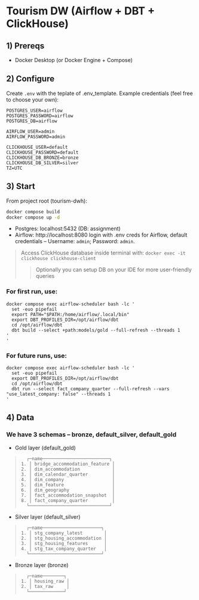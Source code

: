 # Tourism DW (Airflow + DBT + ClickHouse)


## 1) Prereqs
- Docker Desktop (or Docker Engine + Compose)

## 2) Configure
Create `.env` with the teplate of .env_template. Example credentials (feel free to choose your own):
```
POSTGRES_USER=airflow
POSTGRES_PASSWORD=airflow
POSTGRES_DB=airflow

AIRFLOW_USER=admin
AIRFLOW_PASSWORD=admin

CLICKHOUSE_USER=default
CLICKHOUSE_PASSWORD=default
CLICKHOUSE_DB_BRONZE=bronze
CLICKHOUSE_DB_SILVER=silver
TZ=UTC
```

## 3) Start
From project root (tourism-dwh):
```bash
docker compose build
docker compose up -d
```

* Postgres: localhost:5432 (DB: assignment)
* Airflow: http://localhost:8080
 login with .env creds for Airflow, default credentials – Username: `admin`; Password: `admin`.

>Access ClickHouse database inside terminal with:
> ```docker exec -it clickhouse clickhouse-client```
>> Optionally you can setup DB on your IDE for more user-friendly queries

### For first run, use:
```
docker compose exec airflow-scheduler bash -lc '
  set -euo pipefail
  export PATH="$PATH:/home/airflow/.local/bin"
  export DBT_PROFILES_DIR=/opt/airflow/dbt
  cd /opt/airflow/dbt
  dbt build --select +path:models/gold --full-refresh --threads 1
'
'
```

### For future runs, use:
```
docker compose exec airflow-scheduler bash -lc '
  set -euo pipefail
  export DBT_PROFILES_DIR=/opt/airflow/dbt
  cd /opt/airflow/dbt
  dbt run --select fact_company_quarter --full-refresh --vars "use_latest_company: false" --threads 1
'
```

## 4) Data

### We have 3 schemas – bronze, default_silver, default_gold

* Gold layer (default_gold)
>```
>   ┌─name─────────────────────────┐
>1. │ bridge_accommodation_feature │
>2. │ dim_accommodation            │
>3. │ dim_calendar_quarter         │
>4. │ dim_company                  │
>5. │ dim_feature                  │
>6. │ dim_geography                │
>7. │ fact_accommodation_snapshot  │
>8. │ fact_company_quarter         │
>   └──────────────────────────────┘
>```

* Silver layer (default_silver)
>```
>   ┌─name──────────────────────┐
>1. │ stg_company_latest        │
>2. │ stg_housing_accommodation │
>3. │ stg_housing_features      │
>4. │ stg_tax_company_quarter   │
>   └───────────────────────────┘
>```

* Bronze layer (bronze)
>```
>   ┌─name────────┐
>1. │ housing_raw │
>2. │ tax_raw     │
>   └─────────────┘
>```